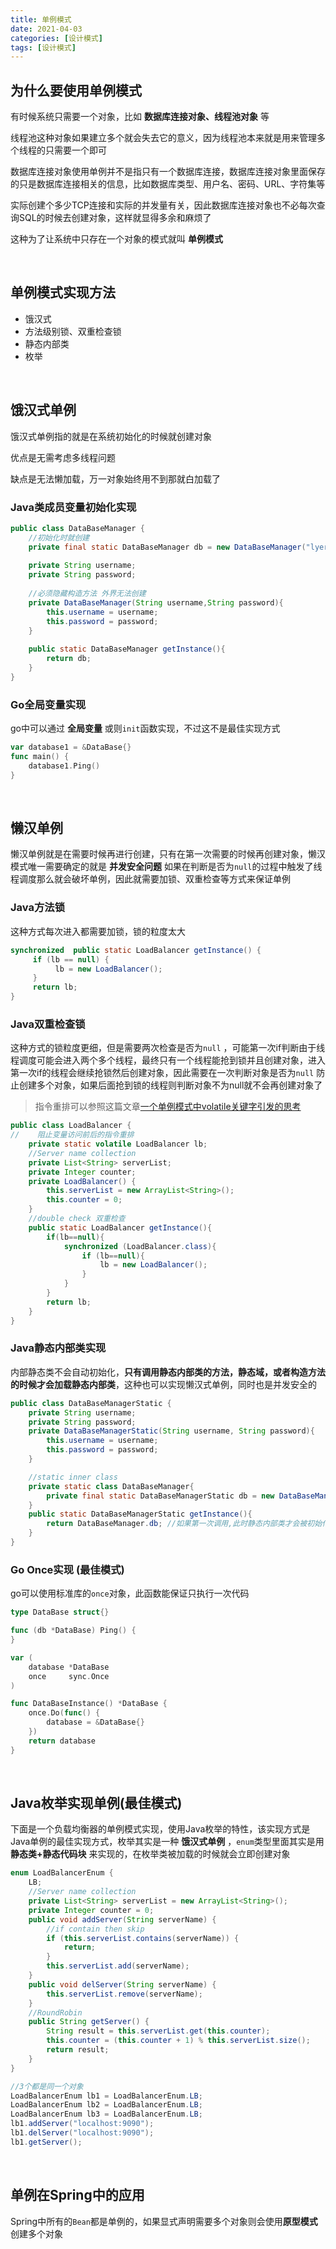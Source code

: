 ```yaml
---
title: 单例模式
date: 2021-04-03
categories: [设计模式]
tags: [设计模式]
---
```


## 为什么要使用单例模式

有时候系统只需要一个对象，比如 **数据库连接对象、线程池对象** 等

线程池这种对象如果建立多个就会失去它的意义，因为线程池本来就是用来管理多个线程的只需要一个即可

数据库连接对象使用单例并不是指只有一个数据库连接，数据库连接对象里面保存的只是数据库连接相关的信息，比如数据库类型、用户名、密码、URL、字符集等

实际创建个多少TCP连接和实际的并发量有关，因此数据库连接对象也不必每次查询SQL的时候去创建对象，这样就显得多余和麻烦了

这种为了让系统中只存在一个对象的模式就叫 **单例模式**

​    

## 单例模式实现方法

- 饿汉式
- 方法级别锁、双重检查锁
- 静态内部类
- 枚举

​    

## 饿汉式单例

饿汉式单例指的就是在系统初始化的时候就创建对象

优点是无需考虑多线程问题

缺点是无法懒加载，万一对象始终用不到那就白加载了

### Java类成员变量初始化实现

```java
public class DataBaseManager {
    //初始化时就创建
    private final static DataBaseManager db = new DataBaseManager("lyer","55555");
    
    private String username;
    private String password;
    
    //必须隐藏构造方法 外界无法创建
    private DataBaseManager(String username,String password){
        this.username = username;
        this.password = password;
    }
    
    public static DataBaseManager getInstance(){
        return db;
    }
}
```

### Go全局变量实现

go中可以通过 **全局变量** 或则`init`函数实现，不过这不是最佳实现方式

```go
var database1 = &DataBase{}
func main() {
	database1.Ping()
}
```

​    

## 懒汉单例

懒汉单例就是在需要时候再进行创建，只有在第一次需要的时候再创建对象，懒汉模式唯一需要确定的就是 **并发安全问题**  如果在判断是否为`null`的过程中触发了线程调度那么就会破坏单例，因此就需要加锁、双重检查等方式来保证单例

### Java方法锁

这种方式每次进入都需要加锁，锁的粒度太大

```java
synchronized  public static LoadBalancer getInstance() {
     if (lb == null) {
          lb = new LoadBalancer();
     }
     return lb;
}
```

### Java双重检查锁

 这种方式的锁粒度更细，但是需要两次检查是否为`null` ，可能第一次if判断由于线程调度可能会进入两个多个线程，最终只有一个线程能抢到锁并且创建对象，进入第一次if的线程会继续抢锁然后创建对象，因此需要在一次判断对象是否为`null` 防止创建多个对象，如果后面抢到锁的线程则判断对象不为null就不会再创建对象了

> 指令重排可以参照这篇文章[一个单例模式中volatile关键字引发的思考](https://juejin.cn/post/6844903772892692487)

```java
public class LoadBalancer {
//    阻止变量访问前后的指令重排
    private static volatile LoadBalancer lb;
    //Server name collection
    private List<String> serverList;
    private Integer counter;
    private LoadBalancer() {
        this.serverList = new ArrayList<String>();
        this.counter = 0;
    }
    //double check 双重检查
    public static LoadBalancer getInstance(){
        if(lb==null){
            synchronized (LoadBalancer.class){
                if (lb==null){
                    lb = new LoadBalancer();
                }
            }
        }
        return lb;
    }
}
```

### Java静态内部类实现

内部静态类不会自动初始化，**只有调用静态内部类的方法，静态域，或者构造方法的时候才会加载静态内部类**，这种也可以实现懒汉式单例，同时也是并发安全的

```java
public class DataBaseManagerStatic {
    private String username;
    private String password;
    private DataBaseManagerStatic(String username, String password){
        this.username = username;
        this.password = password;
    }

    //static inner class
    private static class DataBaseManager{
        private final static DataBaseManagerStatic db = new DataBaseManagerStatic("lyer","55555");
    }
    public static DataBaseManagerStatic getInstance(){
        return DataBaseManager.db; //如果第一次调用,此时静态内部类才会被初始化
    }
}
```

### Go Once实现 (最佳模式)

go可以使用标准库的`once`对象，此函数能保证只执行一次代码

```go
type DataBase struct{}

func (db *DataBase) Ping() {
}

var (
	database *DataBase
	once     sync.Once
)

func DataBaseInstance() *DataBase {
	once.Do(func() {
		database = &DataBase{}
	})
	return database
}
```

​    

## Java枚举实现单例(最佳模式)

下面是一个负载均衡器的单例模式实现，使用Java枚举的特性，该实现方式是Java单例的最佳实现方式，枚举其实是一种 **饿汉式单例** ，`enum`类型里面其实是用 **静态类+静态代码块** 来实现的，在枚举类被加载的时候就会立即创建对象

```java
enum LoadBalancerEnum {
    LB;
    //Server name collection
    private List<String> serverList = new ArrayList<String>();
    private Integer counter = 0;
    public void addServer(String serverName) {
        //if contain then skip
        if (this.serverList.contains(serverName)) {
            return;
        }
        this.serverList.add(serverName);
    }
    public void delServer(String serverName) {
        this.serverList.remove(serverName);
    }
    //RoundRobin
    public String getServer() {
        String result = this.serverList.get(this.counter);
        this.counter = (this.counter + 1) % this.serverList.size();
        return result;
    }
}
```

```java
//3个都是同一个对象
LoadBalancerEnum lb1 = LoadBalancerEnum.LB;
LoadBalancerEnum lb2 = LoadBalancerEnum.LB;
LoadBalancerEnum lb3 = LoadBalancerEnum.LB;
lb1.addServer("localhost:9090");
lb1.delServer("localhost:9090");
lb1.getServer();
```

​    

## 单例在Spring中的应用

Spring中所有的`Bean`都是单例的，如果显式声明需要多个对象则会使用**原型模式**创建多个对象